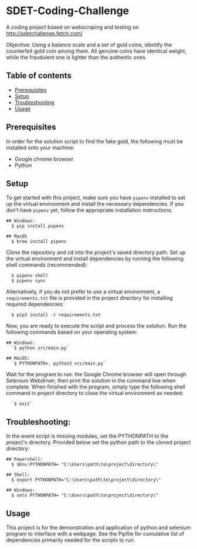 # SDET-Coding-Challenge
A coding project based on webscraping and testing on http://sdetchallenge.fetch.com/

Objective: Using a balance scale and a set of gold coins, identify the counterfeit gold coin among them. All genuine coins have identical weight, while the fraudulent one is lighter than the authentic ones.

## Table of contents
- [Prerequisites](#Prerequisites)
- [Setup](#Setup)
- [Troubleshooting](#Troubleshooting)
- [Usage](#Usage)

## Prerequisites

In order for the solution script to find the fake gold, the following must be installed onto your machine:

* Google chrome browser
* Python

## Setup

To get started with this project, make sure you have `pipenv` installed to set up the virtual environment and install the necessary dependencies. If you don't have `pipenv` yet, follow the appropriate installation instructions:

```
## Windows:
  $ pip install pipenv

## MacOS
  $ brew install pipenv
```

Clone the repository and cd into the project's saved directory path. Set up the virtual environment and install dependencies by running the following shell commands (recommended):

```
  $ pipenv shell 
  $ pipenv sync
```

Alternatively, if you do not prefer to use a virtual environment, a `requirements.txt` file is provided in the project directory for installing required dependencies:
```
  $ pip3 install -r requirements.txt
```

Now, you are ready to execute the script and process the solution. Run the following commands based on your operating system: 

```
## Windows:
  `$ python src/main.py`

## MacOS:
  `$ PYTHONPATH=. python3 src/main.py`
```

Wait for the program to run: the Google Chrome browser will open through Selenium Webdriver, then print the solution in the command line when complete. When finished with the program, simply type the following shell command in project directory to close the virtual environment as needed:

```
  `$ exit`
```

## Troubleshooting:
In the event script is missing modules, set the PYTHONPATH to the project's directory. Provided below set the python path to the cloned project directory:

```
## Powershell: 
  $ $Env:PYTHONPATH= "C:\Users\path\to\project\directory\"

## Shell:
  $ export PYTHONPATH="C:\Users\path\to\project\directory\"

## Windows:
  $ setx PYTHONPATH= "C:\Users\path\to\project\directory\"
```

## Usage
This project is for the demonstration and application of python and selenium program to interface with a webpage.
See the Pipfile for cumulative list of dependencies primarily needed for the scripts to run.
